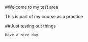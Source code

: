 #Welcome to my test area

This is part of my course as a practice

##Just testing out things

	Have a nice day

